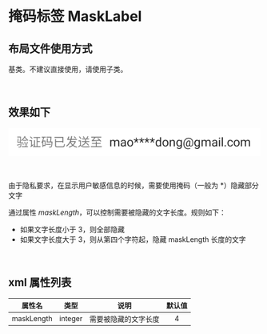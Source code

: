 # 掩码标签 MaskLabel

## 布局文件使用方式

基类。不建议直接使用，请使用子类。

<br>

## 效果如下

![](./images/mask_label.png)

<br>

由于隐私要求，在显示用户敏感信息的时候，需要使用掩码（一般为 *）隐藏部分文字

通过属性 *maskLength*，可以控制需要被隐藏的文字长度。规则如下：

* 如果文字长度小于 3，则全部隐藏
* 如果文字长度大于 3，则从第四个字符起，隐藏 maskLength 长度的文字

<br>

## xml 属性列表

| 属性名                     | 类型 | 说明 | 默认值 |
| ----------------------- |:--------:| :------:| :-----: |
|  maskLength     |    integer    |  需要被隐藏的文字长度   |    4   |
